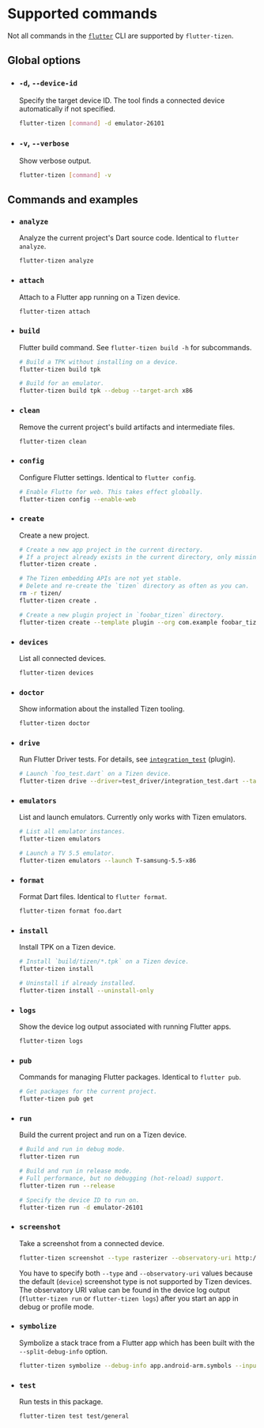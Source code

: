 # Supported commands

Not all commands in the [`flutter`](https://flutter.dev/docs/reference/flutter-cli) CLI are supported by `flutter-tizen`.

## Global options

- ### `-d`, `--device-id`

  Specify the target device ID. The tool finds a connected device automatically if not specified.

  ```sh
  flutter-tizen [command] -d emulator-26101
  ```

- ### `-v`, `--verbose`

  Show verbose output.

  ```sh
  flutter-tizen [command] -v
  ```

## Commands and examples

- ### `analyze`

  Analyze the current project's Dart source code. Identical to `flutter analyze`.

  ```sh
  flutter-tizen analyze
  ```

- ### `attach`

  Attach to a Flutter app running on a Tizen device.

  ```sh
  flutter-tizen attach
  ```

- ### `build`

  Flutter build command. See `flutter-tizen build -h` for subcommands.

  ```sh
  # Build a TPK without installing on a device.
  flutter-tizen build tpk

  # Build for an emulator.
  flutter-tizen build tpk --debug --target-arch x86
  ```

- ### `clean`

  Remove the current project's build artifacts and intermediate files.

  ```sh
  flutter-tizen clean
  ```

- ### `config`

  Configure Flutter settings. Identical to `flutter config`.

  ```sh
  # Enable Flutte for web. This takes effect globally.
  flutter-tizen config --enable-web
  ```

- ### `create`

  Create a new project.

  ```sh
  # Create a new app project in the current directory.
  # If a project already exists in the current directory, only missing files are added.
  flutter-tizen create .

  # The Tizen embedding APIs are not yet stable.
  # Delete and re-create the `tizen` directory as often as you can.
  rm -r tizen/
  flutter-tizen create .

  # Create a new plugin project in `foobar_tizen` directory.
  flutter-tizen create --template plugin --org com.example foobar_tizen
  ```

- ### `devices`

  List all connected devices.

  ```sh
  flutter-tizen devices
  ```

- ### `doctor`

  Show information about the installed Tizen tooling.

  ```sh
  flutter-tizen doctor
  ```

- ### `drive`

  Run Flutter Driver tests. For details, see [`integration_test`](https://github.com/flutter/plugins/tree/master/packages/integration_test) (plugin).

  ```sh
  # Launch `foo_test.dart` on a Tizen device.
  flutter-tizen drive --driver=test_driver/integration_test.dart --target=integration_test/foo_test.dart
  ```

- ### `emulators`

  List and launch emulators. Currently only works with Tizen emulators.

  ```sh
  # List all emulator instances.
  flutter-tizen emulators

  # Launch a TV 5.5 emulator.
  flutter-tizen emulators --launch T-samsung-5.5-x86
  ```

- ### `format`

  Format Dart files. Identical to `flutter format`.

  ```sh
  flutter-tizen format foo.dart
  ```

- ### `install`

  Install TPK on a Tizen device.

  ```sh
  # Install `build/tizen/*.tpk` on a Tizen device.
  flutter-tizen install

  # Uninstall if already installed.
  flutter-tizen install --uninstall-only
  ```

- ### `logs`

  Show the device log output associated with running Flutter apps.

  ```sh
  flutter-tizen logs
  ```

- ### `pub`

  Commands for managing Flutter packages. Identical to `flutter pub`.

  ```sh
  # Get packages for the current project.
  flutter-tizen pub get
  ```

- ### `run`

  Build the current project and run on a Tizen device.

  ```sh
  # Build and run in debug mode.
  flutter-tizen run

  # Build and run in release mode.
  # Full performance, but no debugging (hot-reload) support.
  flutter-tizen run --release

  # Specify the device ID to run on.
  flutter-tizen run -d emulator-26101
  ```

- ### `screenshot`

  Take a screenshot from a connected device.

  ```sh
  flutter-tizen screenshot --type rasterizer --observatory-uri http://127.0.0.1:43000/Swm0bjIe0ks=
  ```

  You have to specify both `--type` and `--observatory-uri` values because the default (`device`) screenshot type is not supported by Tizen devices. The observatory URI value can be found in the device log output (`flutter-tizen run` or `flutter-tizen logs`) after you start an app in debug or profile mode.

- ### `symbolize`

  Symbolize a stack trace from a Flutter app which has been built with the `--split-debug-info` option.

  ```sh
  flutter-tizen symbolize --debug-info app.android-arm.symbols --input stack_trace.err
  ```

- ### `test`

  Run tests in this package.

  ```sh
  flutter-tizen test test/general
  ```

